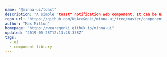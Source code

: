 ```yaml
---
name: "@minna-ui/toast"
description: "A simple "toast" notification web component. It can be used standalone, in Svelte projects, or any JavaScript project."
repo_url: "https://github.com/WeAreGenki/minna-ui/tree/master/components/toast"
author: "Max Milton"
homepage: "https://wearegenki.github.io/minna-ui"
updated: "2019-05-28T12:13:48.358Z"
tags: 
  - ui
  - component-library
---
```

